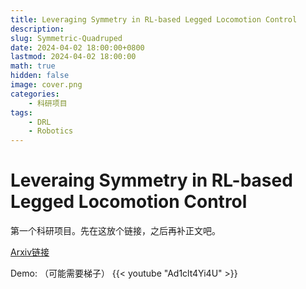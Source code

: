 ```yaml
---
title: Leveraging Symmetry in RL-based Legged Locomotion Control
description: 
slug: Symmetric-Quadruped
date: 2024-04-02 18:00:00+0800
lastmod: 2024-04-02 18:00:00
math: true
hidden: false
image: cover.png
categories:
    - 科研项目
tags:
    - DRL
    - Robotics
---
```


# Leveraing Symmetry in RL-based Legged Locomotion Control

第一个科研项目。先在这放个链接，之后再补正文吧。

[Arxiv链接](https://arxiv.org/abs/2403.17320v2)

Demo: （可能需要梯子）
{{< youtube "Ad1clt4Yi4U" >}}